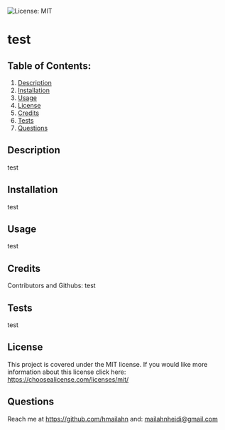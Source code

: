 
  ![License: MIT](https://img.shields.io/badge/License-MIT-yellow.svg)
  
  # test

  ## Table of Contents:
  1. [Description](#Description)
  2. [Installation](#Installation)
  3. [Usage](#Usage)
  4. [License](#License)
  5. [Credits](#Credits)
  6. [Tests](#Tests)
  7. [Questions](#Questions)

  ## Description
  test

  ## Installation
  test

  ## Usage
  test

  ## Credits
  Contributors and Githubs:
  test

  ## Tests 
  test

  ## License
  
This project is covered under the MIT license. If you would like more information about this license click here: 
  https://choosealicense.com/licenses/mit/


  ## Questions
  Reach me at https://github.com/hmailahn
  and: mailahnheidi@gmail.com

